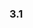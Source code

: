 ### 3.1
<vma-grid-textarea size="mini" placeholder="迷你尺寸--disabled" disabled :rows="1" />
<vma-grid-textarea size="small" placeholder="小尺寸--readonly" readonly type="primary" />
<vma-grid-textarea placeholder="默认尺寸" v-model="inputValue" wrap :rows="16" type="success" />
<vma-grid-textarea
          size="large"
          placeholder="大尺寸--初始化rows=4"
          :rows="4"
          :wrap="false"
          v-model="inputValue"
          type="danger"
        />


<script lang="ts">
  import {defineComponent, reactive, ref} from 'vue';
  export default defineComponent({
    name: 'Button',
    setup() {
      const isLoading = ref(false);
      const inputValue = ref<String>('测试文本');
      const selectedValues = ref<String>('2');
      const checkedValues = reactive(['2', '3']);

      const gridData = reactive([{
        name: 'sheet 1',
        r: 10,
        c: 20,
        status: 0,
        index: 0,
        order: 0,
        hide: 0,
        config: {
            freeze: {
                l: 2,
                t: 3,
                r: 9,
                b: 12
            },
            merge: [{
                r: 2,
                c: 3,
                rs: 3,
                cs: 4
            }],
            rh: [{
                r: 2,
                h: 24
            }, {
                r:4,
                h: 48
            }],
            cw: [{
                c: 3,
                w: 120
            }, {
                c: 7,
                w: 148
            }],
            rv: [{
                r: 7,
                v: 0
            }, {
                r: 8,
                v: 0
            }],
            cv: [{
                c: 7,
                v: 0
            }],
            border: [{
                type: 'cell',
                r: 7,
                c: 7,
                v: {
                    l: {
                        s: 1,
                        cl: 'red'
                    },
                    r: {
                        s: 1,
                        cl: 'rgba(99,99,99,0.7)'
                    },
                    t: {
                        s: 1,
                        cl: 'rgb(200,200,200)'
                    },
                    b: {
                        s: 1,
                        cl: '#56789A'
                    },
                }
            }, {
                type: 'range',
                r: [8, 9],
                c: [4, 6],
                bt: 'border-all',
                s: 1,
                cl: 'cyan'
            }]
        },
        data: [
            {
                r: 1, 
                c: 2, 
                v: '123'
            }, 
            {
                r: 10, 
                c: 20, 
                v: 123
            }, 
            {
                r: 7, 
                c: 4, 
                v: '值1值1值1值1值1值1值1值1值1值1值1值1值1值1值1值1值1值1值1值1值1值1值1值1值1值1值1值1值1值1值1值1'
            }
        ]
    }, {
        name: 'sheet 2',
        r: 15,
        c: 25,
        status: 0,
        index: 1,
        order: 1,
        hide: 0,
        data: []
    }]);

      const clickEvent = () => {
        isLoading.value = !isLoading.value
      };

      const changeMethod = (msg, event) => {
        console.log('changeMethod');
        console.log(event);
        console.log(msg);
      };

      return {
        isLoading,
        selectedValues,
        checkedValues,
        clickEvent,
        changeMethod,
        gridData,
        inputValue,
      }
    },
  })
</script>
